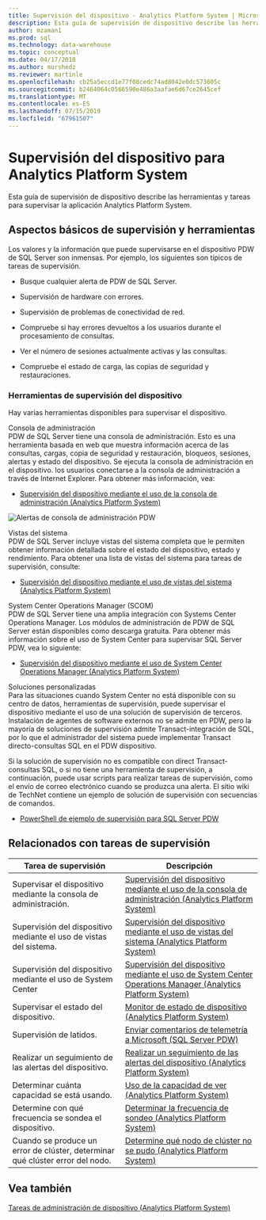 ```yaml
---
title: Supervisión del dispositivo - Analytics Platform System | Microsoft Docs
description: Esta guía de supervisión de dispositivo describe las herramientas y tareas para supervisar la aplicación Analytics Platform System.
author: mzaman1
ms.prod: sql
ms.technology: data-warehouse
ms.topic: conceptual
ms.date: 04/17/2018
ms.author: murshedz
ms.reviewer: martinle
ms.openlocfilehash: cb25a5eccd1e77f08cedc74ad8042e0dc573605c
ms.sourcegitcommit: b2464064c0566590e486a3aafae6d67ce2645cef
ms.translationtype: MT
ms.contentlocale: es-ES
ms.lasthandoff: 07/15/2019
ms.locfileid: "67961507"
---
```

# <a name="appliance-monitoring-for-analytics-platform-system"></a>Supervisión del dispositivo para Analytics Platform System
Esta guía de supervisión de dispositivo describe las herramientas y tareas para supervisar la aplicación Analytics Platform System.  
  
## <a name="Basics"></a>Aspectos básicos de supervisión y herramientas  
Los valores y la información que puede supervisarse en el dispositivo PDW de SQL Server son inmensas. Por ejemplo, los siguientes son típicos de tareas de supervisión.  
  
-   Busque cualquier alerta de PDW de SQL Server.  
  
-   Supervisión de hardware con errores.  
  
-   Supervisión de problemas de conectividad de red.  
  
-   Compruebe si hay errores devueltos a los usuarios durante el procesamiento de consultas.  
  
-   Ver el número de sesiones actualmente activas y las consultas.  
  
-   Compruebe el estado de carga, las copias de seguridad y restauraciones.  
  
### <a name="appliance-monitoring-tools"></a>Herramientas de supervisión del dispositivo  
Hay varias herramientas disponibles para supervisar el dispositivo.  
  
Consola de administración  
PDW de SQL Server tiene una consola de administración. Esto es una herramienta basada en web que muestra información acerca de las consultas, cargas, copia de seguridad y restauración, bloqueos, sesiones, alertas y estado del dispositivo. Se ejecuta la consola de administración en el dispositivo. los usuarios conectarse a la consola de administración a través de Internet Explorer. Para obtener más información, vea:  
  
-   [Supervisión del dispositivo mediante el uso de la consola de administración &#40;Analytics Platform System&#41;](monitor-the-appliance-by-using-the-admin-console.md)  
  
![Alertas de consola de administración PDW](./media/appliance-monitoring/SQL_Server_PDW_AdminConsol_Queries.png "SQL_Server_PDW_AdminConsol_Queries")  
  
Vistas del sistema  
PDW de SQL Server incluye vistas del sistema completa que le permiten obtener información detallada sobre el estado del dispositivo, estado y rendimiento. Para obtener una lista de vistas del sistema para tareas de supervisión, consulte:  
  
-   [Supervisión del dispositivo mediante el uso de vistas del sistema &#40;Analytics Platform System&#41;](monitor-the-appliance-by-using-system-views.md)  
  
System Center Operations Manager (SCOM)  
PDW de SQL Server tiene una amplia integración con Systems Center Operations Manager. Los módulos de administración de PDW de SQL Server están disponibles como descarga gratuita. Para obtener más información sobre el uso de System Center para supervisar SQL Server PDW, vea lo siguiente:  
  
-   [Supervisión del dispositivo mediante el uso de System Center Operations Manager &#40;Analytics Platform System&#41;](monitor-the-appliance-by-using-system-center-operations-manager.md)  
  
Soluciones personalizadas  
Para las situaciones cuando System Center no está disponible con su centro de datos, herramientas de supervisión, puede supervisar el dispositivo mediante el uso de una solución de supervisión de terceros. Instalación de agentes de software externos no se admite en PDW, pero la mayoría de soluciones de supervisión admite Transact\-integración de SQL, por lo que el administrador del sistema puede implementar Transact directo\-consultas SQL en el PDW dispositivo.  
  
Si la solución de supervisión no es compatible con direct Transact\-consultas SQL, o si no tiene una herramienta de supervisión, a continuación, puede usar scripts para realizar tareas de supervisión, como el envío de correo electrónico cuando se produzca una alerta.  El sitio wiki de TechNet contiene un ejemplo de solución de supervisión con secuencias de comandos.  
  
-   [PowerShell de ejemplo de supervisión para SQL Server PDW](https://go.microsoft.com/fwlink/?LinkId=248020)  
   
## <a name="Tasks"></a>Relacionados con tareas de supervisión  
  
|Tarea de supervisión|Descripción|  
|-------------------|---------------|  
|Supervisar el dispositivo mediante la consola de administración.|[Supervisión del dispositivo mediante el uso de la consola de administración &#40;Analytics Platform System&#41;](monitor-the-appliance-by-using-the-admin-console.md)|  
|Supervisión del dispositivo mediante el uso de vistas del sistema.|[Supervisión del dispositivo mediante el uso de vistas del sistema &#40;Analytics Platform System&#41;](monitor-the-appliance-by-using-system-views.md)|  
|Supervisión del dispositivo mediante el uso de System Center|[Supervisión del dispositivo mediante el uso de System Center Operations Manager &#40;Analytics Platform System&#41;](monitor-the-appliance-by-using-system-center-operations-manager.md)|  
|Supervisar el estado del dispositivo.|[Monitor de estado de dispositivo &#40;Analytics Platform System&#41;](monitor-appliance-health-state.md)|  
|Supervisión de latidos.|[Enviar comentarios de telemetría a Microsoft &#40;SQL Server PDW&#41;](send-telemetry-feedback-to-microsoft-sql-server-pdw.md)|  
|Realizar un seguimiento de las alertas del dispositivo.|[Realizar un seguimiento de las alertas del dispositivo &#40;Analytics Platform System&#41;](track-appliance-alerts.md)|  
|Determinar cuánta capacidad se está usando.|[Uso de la capacidad de ver &#40;Analytics Platform System&#41;](view-capacity-utilization.md)|  
|Determine con qué frecuencia se sondea el dispositivo.|[Determinar la frecuencia de sondeo &#40;Analytics Platform System&#41;](determine-polling-frequency.md)|  
|Cuando se produce un error de clúster, determinar qué clúster error del nodo.|[Determine qué nodo de clúster no se pudo &#40;Analytics Platform System&#41;](determine-which-cluster-node-failed.md)|  


<!-- MISSING LINKS |Monitor loads.|[Monitor Loads &#40;SQL Server PDW&#41;](../sqlpdw/monitor-loads-sql-server-pdw.md)|  -->  
<!-- MISSING LINKS |Monitor backups and restores.|[Monitor Backups and Restores &#40;SQL Server PDW&#41;](../sqlpdw/monitor-backups-and-restores-sql-server-pdw.md)|  -->  
<!-- MISSING LINKS |Monitor the active queries.|[Monitoring Active Queries &#40;SQL Server PDW&#41;](../sqlpdw/monitoring-active-queries-sql-server-pdw.md)|  -->  
  
## <a name="see-also"></a>Vea también  
<!-- MISSING LINKS [Common Metadata Query Examples &#40;SQL Server PDW&#41;](../sqlpdw/common-metadata-query-examples-sql-server-pdw.md)  -->  
[Tareas de administración de dispositivo &#40;Analytics Platform System&#41;](appliance-management-tasks.md)  
  

